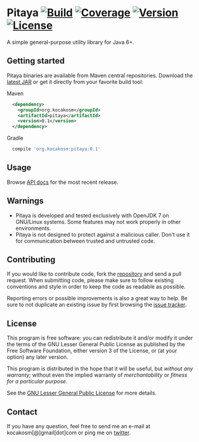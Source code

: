 Pitaya [![Build][1]][2] [![Coverage][3]][4] [![Version][5]][6] [![License][7]][8]
=================================================================================

A simple general-purpose utility library for Java 6+.


Getting started
---------------

Pitaya binaries are available from Maven central repositories.
Download the [latest JAR][9] or get it directly from your favorite build tool:

Maven
```xml
  <dependency>
    <groupId>org.kocakosm</groupId>
    <artifactId>pitaya</artifactId>
    <version>0.1</version>
  </dependency>
```

Gradle
```groovy
  compile 'org.kocakosm:pitaya:0.1'
```


Usage
-----

Browse [API docs][10] for the most recent release.


Warnings
--------

- Pitaya is developed and tested exclusively with OpenJDK 7 on GNU/Linux
  systems. Some features may not work properly in other environments.
- Pitaya is not designed to protect against a malicious caller. Don't use it
  for communication between trusted and untrusted code.


Contributing
------------

If you would like to contribute code, fork the [repository][11] and send a pull
request. When submitting code, please make sure to follow existing conventions
and style in order to keep the code as readable as possible.

Reporting errors or possible improvements is also a great way to help. Be sure
to not duplicate an existing issue by first browsing the [issue tracker][12].


License
-------

This program is free software: you can redistribute it and/or modify it under
the terms of the GNU Lesser General Public License as published by the Free
Software Foundation, either version 3 of the License, or (at your option) any
later version.

This program is distributed in the hope that it will be useful, but _without any
warranty;_ without even the implied warranty of _merchantability_ or _fitness
for a particular purpose_.

See the [GNU Lesser General Public License][13] for more details.


Contact
-------

If you have any question, feel free to send me an e-mail at kocakosm[@]gmail[dot]com
or ping me on [twitter][14].


 [1]: https://img.shields.io/travis/kocakosm/pitaya.svg
 [2]: https://travis-ci.org/kocakosm/pitaya
 [3]: https://img.shields.io/coveralls/kocakosm/pitaya.svg
 [4]: https://coveralls.io/r/kocakosm/pitaya
 [5]: https://img.shields.io/maven-central/v/org.kocakosm/pitaya.svg
 [6]: https://search.maven.org/#search%7Cga%7C1%7Cg%3A%22org.kocakosm%22%20AND%20a%3A%22pitaya%22
 [7]: https://img.shields.io/badge/license-LGPL_v3-yellow.svg
 [8]: https://www.gnu.org/licenses/lgpl.txt
 [9]: https://search.maven.org/remote_content?g=org.kocakosm&a=pitaya&v=LATEST
 [10]: http://kocakosm.org/projects/pitaya/apidocs/
 [11]: https://bitbucket.org/kocakosm/pitaya
 [12]: https://bitbucket.org/kocakosm/pitaya/issues?status=new&status=open
 [13]: http://www.gnu.org/licenses/lgpl-3.0-standalone.html
 [14]: https://twitter.com/kocakosm
